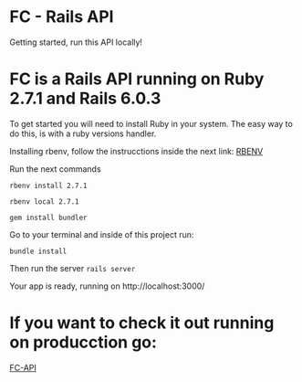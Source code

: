 # FC - Rails API

Getting started, run this API locally!

# FC is a Rails API running on Ruby 2.7.1 and Rails 6.0.3

To get started you will need to install Ruby in your system. The easy way to do this, is with a ruby versions handler.

Installing rbenv, follow the instrucctions inside the next link:
[RBENV](https://github.com/rbenv/rbenv)

Run the next commands

`rbenv install 2.7.1`

`rbenv local 2.7.1`

`gem install bundler`

Go to your terminal and inside of this project run:

`bundle install`

Then run the server
`rails server`

Your app is ready, running on http://localhost:3000/

# If you want to check it out running on producction go:

[FC-API](https://resuelve-fc-api.herokuapp.com/)
